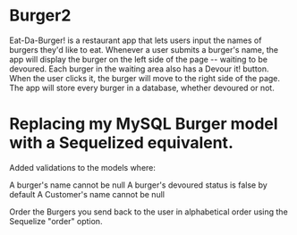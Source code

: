 # Burger2

Eat-Da-Burger! is a restaurant app that lets users input the names of burgers they'd like to eat.
Whenever a user submits a burger's name, the app will display the burger on the left side of the page -- waiting to be devoured.
Each burger in the waiting area also has a Devour it! button. When the user clicks it, the burger will move to the right side of the page.
The app will store every burger in a database, whether devoured or not.

# Replacing my MySQL Burger model with a Sequelized equivalent.

Added validations to the models where:

A burger's name cannot be null
A burger's devoured status is false by default
A Customer's name cannot be null

Order the Burgers you send back to the user in alphabetical order using the Sequelize "order" option.
